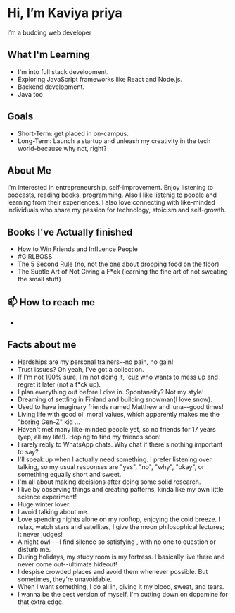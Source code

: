 # Hi, I’m Kaviya priya 
  
I’m a budding web developer

##  What I'm Learning
- I'm into full stack development.
- Exploring JavaScript frameworks like React and Node.js.
- Backend development.
- Java too

## Goals
- Short-Term: get placed in on-campus.
- Long-Term: Launch a startup and unleash my creativity in the tech world-because why not, right?

## About Me
I'm interested in entrepreneurship, self-improvement. Enjoy listening to podcasts, reading books, programming. Also I like listenig to people and learning from their experiences.
I also love connecting with like-minded individuals who share my passion for technology, stoicism and self-growth.

## Books I've Actually finished
- How to Win Friends and Influence People
- #GIRLBOSS
- The 5 Second Rule (no, not the one about dropping food on the floor)
- The Subtle Art of Not Giving a F*ck (learning the fine art of not sweating the small stuff)

## 📫 How to reach me 
-

## Facts about me
- Hardships are my personal trainers--no pain, no gain!
- Trust issues? Oh yeah, I've got a collection.
- If I'm not 100% sure, I'm not doing it, 'cuz who wants to mess up and regret it later (not a f*ck up).
- I plan everything out before I dive in. Spontaneity? Not my style!
- Dreaming of settling in Finland and building snowman(I love snow).
- Used to have imaginary friends named Matthew and luna--good times!
- Living life with good ol' moral values, which apparently makes me the "boring Gen-Z" kid ...
- Haven't met many like-minded people yet, so no friends for 17 years (yep, all my life!). Hoping to find my friends soon!
- I rarely reply to WhatsApp chats. Why chat if there's nothing important to say?
- I'll speak up when I actually need something. I prefer listening over talking, so my usual responses are "yes", "no", "why", "okay", or something equally short and sweet.
- I'm all about making decisions after doing some solid research.
- I live by observing things and creating patterns, kinda like my own little science experiment!
- Huge winter lover.
- I avoid talking about me.
- Love spending nights alone on my rooftop, enjoying the cold breeze. I relax, watch stars and satellites, I give the moon philosophical lectures; it never judges!
- A night owl -- I find silence so satisfying , with no one to question or disturb me.
- During holidays, my study room is my fortress. I basically live there and never come out--ultimate hideout!
- I despise crowded places and avoid them whenever possible. But sometimes, they're unavoidable.
- When I want something, I do all in, giving it my blood, sweat, and tears.
- I wanna be the best version of myself. I'm cutting down on dopamine for that extra edge.
<!---
kaviyapriya2006/kaviyapriya2006 is a ✨ special ✨ repository because its `README.md` (this file) appears on your GitHub profile.
You can click the Preview link to take a look at your changes.
--->
